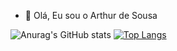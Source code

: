 - 👋 Olá, Eu sou o Arthur de Sousa

![Anurag's GitHub stats](https://github-readme-stats.vercel.app/api?username=sousa2323&show_icons=true&theme=cobalt)
[![Top Langs](https://github-readme-stats.vercel.app/api/top-langs/?username=anuraghazra&layout=compact&langs_count=8&theme=cobalt)](https://github.com/anuraghazra/github-readme-stats)




